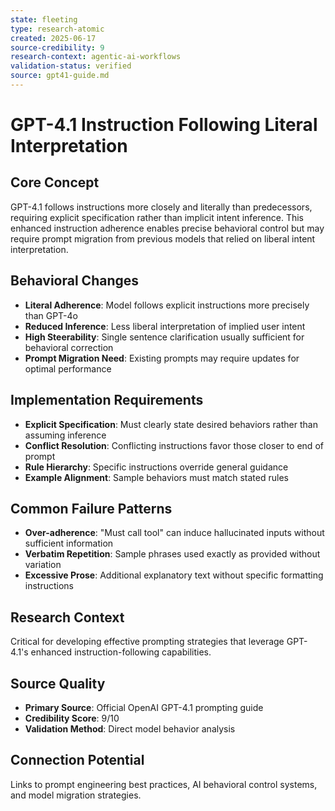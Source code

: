 ```yaml
---
state: fleeting
type: research-atomic
created: 2025-06-17
source-credibility: 9
research-context: agentic-ai-workflows
validation-status: verified
source: gpt41-guide.md
---
```


# GPT-4.1 Instruction Following Literal Interpretation

## Core Concept
GPT-4.1 follows instructions more closely and literally than predecessors, requiring explicit specification rather than implicit intent inference. This enhanced instruction adherence enables precise behavioral control but may require prompt migration from previous models that relied on liberal intent interpretation.

## Behavioral Changes
- **Literal Adherence**: Model follows explicit instructions more precisely than GPT-4o
- **Reduced Inference**: Less liberal interpretation of implied user intent
- **High Steerability**: Single sentence clarification usually sufficient for behavioral correction
- **Prompt Migration Need**: Existing prompts may require updates for optimal performance

## Implementation Requirements
- **Explicit Specification**: Must clearly state desired behaviors rather than assuming inference
- **Conflict Resolution**: Conflicting instructions favor those closer to end of prompt
- **Rule Hierarchy**: Specific instructions override general guidance
- **Example Alignment**: Sample behaviors must match stated rules

## Common Failure Patterns
- **Over-adherence**: "Must call tool" can induce hallucinated inputs without sufficient information
- **Verbatim Repetition**: Sample phrases used exactly as provided without variation
- **Excessive Prose**: Additional explanatory text without specific formatting instructions

## Research Context
Critical for developing effective prompting strategies that leverage GPT-4.1's enhanced instruction-following capabilities.

## Source Quality
- **Primary Source**: Official OpenAI GPT-4.1 prompting guide
- **Credibility Score**: 9/10
- **Validation Method**: Direct model behavior analysis

## Connection Potential
Links to prompt engineering best practices, AI behavioral control systems, and model migration strategies.